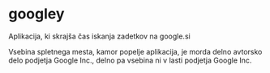# googley
Aplikacija, ki skrajša čas iskanja zadetkov na google.si

Vsebina spletnega mesta, kamor popelje aplikacija, je morda delno avtorsko delo podjetja Google Inc., delno pa vsebina ni v lasti podjetja Google Inc.